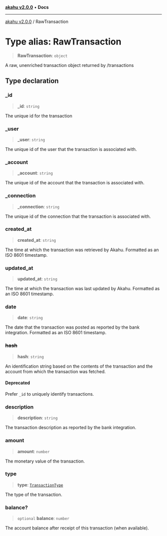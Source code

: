 [**akahu v2.0.0**](../README.md) • **Docs**

***

[akahu v2.0.0](../README.md) / RawTransaction

# Type alias: RawTransaction

> **RawTransaction**: `object`

A raw, unenriched transaction object returned by /transactions

## Type declaration

### \_id

> **\_id**: `string`

The unique id for the transaction

### \_user

> **\_user**: `string`

The unique id of the user that the transaction is associated with.

### \_account

> **\_account**: `string`

The unique id of the account that the transaction is associated with.

### \_connection

> **\_connection**: `string`

The unique id of the connection that the transaction is associated with.

### created\_at

> **created\_at**: `string`

The time at which the transaction was retrieved by Akahu. Formatted as an ISO 8601 timestamp.

### updated\_at

> **updated\_at**: `string`

The time at which the transaction was last updated by Akahu. Formatted as an ISO 8601 timestamp.

### date

> **date**: `string`

The date that the transaction was posted as reported by the bank integration. Formatted as an
ISO 8601 timestamp.

### ~~hash~~

> **hash**: `string`

An identification string based on the contents of the transaction and the account from
which the transaction was fetched.

#### Deprecated

Prefer `_id` to uniquely identify transactions.

### description

> **description**: `string`

The transaction description as reported by the bank integration.

### amount

> **amount**: `number`

The monetary value of the transaction.

### type

> **type**: [`TransactionType`](TransactionType.md)

The type of the transaction.

### balance?

> `optional` **balance**: `number`

The account balance after receipt of this transaction (when available).

